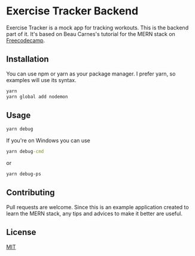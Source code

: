 # Exercise Tracker Backend

Exercise Tracker is a mock app for tracking workouts. This is the backend part of it. It's based on Beau Carnes's tutorial for the MERN stack on [Freecodecamp](https://www.freecodecamp.org/news/learn-the-mern-stack-tutorial/).

## Installation

You can use npm or yarn as your package manager. I prefer yarn, so examples will use its syntax.

```zsh
yarn
yarn global add nodemon
```

## Usage

```zsh
yarn debug
```

If you're on Windows you can use

```cmd
yarn debug-cmd
```

or

```powershell
yarn debug-ps
```

## Contributing

Pull requests are welcome. Since this is an example application created to learn the MERN stack, any tips and advices to make it better are useful.

## License

[MIT](https://choosealicense.com/licenses/mit/)
